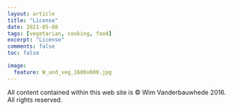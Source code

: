 ```yaml
---
layout: article
title: "License"
date: 2021-05-08
tags: [vegetarian, cooking, food]
excerpt: "License"
comments: false
toc: false

image:
  feature: W_and_veg_1600x600.jpg
---
```


All content contained within this web site is &copy;&nbsp;Wim&nbsp;Vanderbauwhede&nbsp;2016. All rights reserved.
